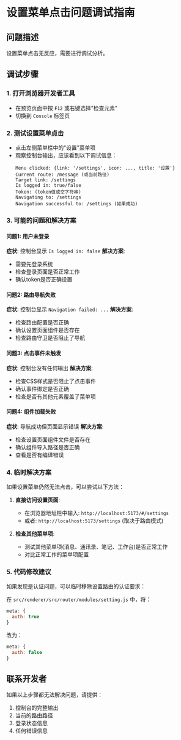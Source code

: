 # 设置菜单点击问题调试指南

## 问题描述

设置菜单点击无反应，需要进行调试分析。

## 调试步骤

### 1. 打开浏览器开发者工具

- 在预览页面中按 `F12` 或右键选择"检查元素"
- 切换到 `Console` 标签页

### 2. 测试设置菜单点击

- 点击左侧菜单栏中的"设置"菜单项
- 观察控制台输出，应该看到以下调试信息：
  ```
  Menu clicked: {link: '/settings', icon: ..., title: '设置'}
  Current route: /message (或当前路径)
  Target link: /settings
  Is logged in: true/false
  Token: (token值或空字符串)
  Navigating to: /settings
  Navigation successful to: /settings (如果成功)
  ```

### 3. 可能的问题和解决方案

#### 问题1: 用户未登录

**症状**: 控制台显示 `Is logged in: false`
**解决方案**:

- 需要先登录系统
- 检查登录页面是否正常工作
- 确认token是否正确设置

#### 问题2: 路由导航失败

**症状**: 控制台显示 `Navigation failed: ...`
**解决方案**:

- 检查路由配置是否正确
- 确认设置页面组件是否存在
- 检查路由守卫是否阻止了导航

#### 问题3: 点击事件未触发

**症状**: 控制台没有任何输出
**解决方案**:

- 检查CSS样式是否阻止了点击事件
- 确认事件绑定是否正确
- 检查是否有其他元素覆盖了菜单项

#### 问题4: 组件加载失败

**症状**: 导航成功但页面显示错误
**解决方案**:

- 检查设置页面组件文件是否存在
- 确认组件导入路径是否正确
- 查看是否有编译错误

### 4. 临时解决方案

如果设置菜单仍然无法点击，可以尝试以下方法：

1. **直接访问设置页面**:
   - 在浏览器地址栏中输入: `http://localhost:5173/#/settings`
   - 或者: `http://localhost:5173/settings` (取决于路由模式)

2. **检查其他菜单项**:
   - 测试其他菜单项(消息、通讯录、笔记、工作台)是否正常工作
   - 对比正常工作的菜单项配置

### 5. 代码修改建议

如果发现是认证问题，可以临时移除设置路由的认证要求：

在 `src/renderer/src/router/modules/setting.js` 中，将：

```javascript
meta: {
  auth: true
}
```

改为：

```javascript
meta: {
  auth: false
}
```

## 联系开发者

如果以上步骤都无法解决问题，请提供：

1. 控制台的完整输出
2. 当前的路由路径
3. 登录状态信息
4. 任何错误信息
